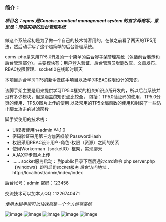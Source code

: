 ### 简介：

##### 项目名：cpms 是Concise practical management system 的首字母缩写，意思是：简洁实用的后台管理系统

做这个系统起初是为了做一个自己的技术博客用的，在做之前看了两天的TP5用法，然后动手写了这个超简单的后台管理系统。

cpms-php是采用TP5.0开发的一个简单的后台脚手架管理系统（包括前台展示和后台管理部分）。主要模块有：用户登入验证、后台管理员增删改查、文章发布、RBAC权限管理、socketIO在线即时聊天

本项目适合学习TP5的新手做练手项目以及学习RBAC权限设计的知识，

该脚手架主要是用来提供学习TP5.0框架的相关知识点所开发的，所以后台系统并没有多少模块，但是涵盖的知识点比较全，
包括：TP5.0验证码的使用、TP5.0分页的使用、TP5.0图片上传的使用 以及常用的TP5全局函数的使用和封装了一些防止脚本攻击的过滤函数

脚手架使用的技术栈：

- UI模板使用h+admin V4.1.0  
- 密码验证采用第三方加密框架 PasswordHash
- 权限采用RBAC设计用户-角色-权限（资源）之间的关系
- 使用Workerman（socketIO）框架，实现聊天
- AJAX异步图片上传
- ......
socket服务启动： 到public目录下然后通过cmd命令 php server.php 【windows】即可启动socket服务
后台访问地址：http://localhost/admin/index/index

后台帐号：admin 密码：123456

交流技术可以加本人QQ：1226740471 

*使用本脚手架可以快速搭建一个个人博客系统*

![image](https://github.com/gulang12/cpms-php/blob/master/public/static/images/bbbb.png)
![image](https://github.com/gulang12/cpms-php/blob/master/public/static/images/ccc.png)
![image](https://github.com/gulang12/cpms-php/blob/master/public/static/images/dddd.png)
![image](https://github.com/gulang12/cpms-php/blob/master/public/static/images/hhhhhhhhhh.png)
![image](https://github.com/gulang12/cpms-php/blob/master/public/static/images/wechat.png)

